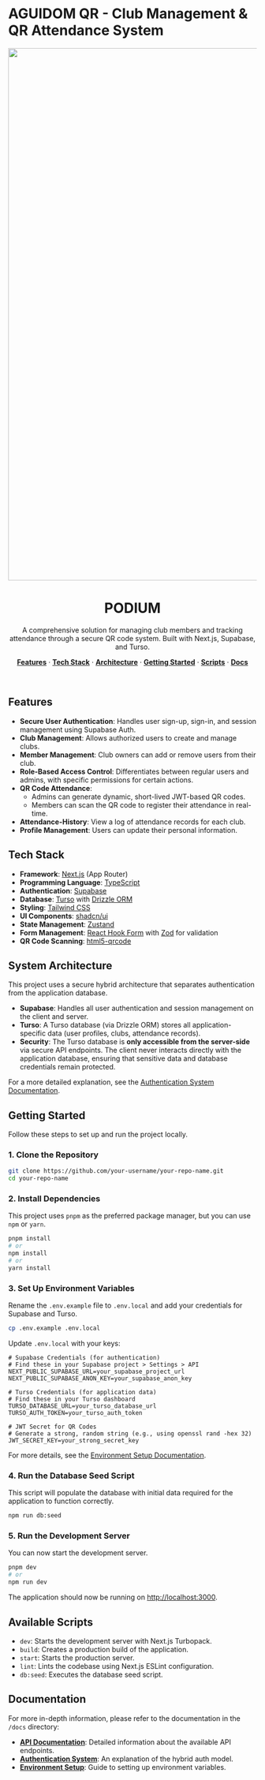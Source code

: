 # AGUIDOM QR - Club Management & QR Attendance System

<p align="center">
 <img width="1920" height="1080" alt="582_1x_shots_so" src="https://github.com/user-attachments/assets/31578046-d31b-4b68-bafe-b71824961e1c" />
</p>

<h1 align="center">PODIUM </h1>

<p align="center">
  A comprehensive solution for managing club members and tracking attendance through a secure QR code system. Built with Next.js, Supabase, and Turso.
</p>

<p align="center">
  <a href="#features"><strong>Features</strong></a> ·
  <a href="#tech-stack"><strong>Tech Stack</strong></a> ·
  <a href="#system-architecture"><strong>Architecture</strong></a> ·
  <a href="#getting-started"><strong>Getting Started</strong></a> ·
  <a href="#available-scripts"><strong>Scripts</strong></a> ·
  <a href="#documentation"><strong>Docs</strong></a>
</p>
<br/>

## Features

- **Secure User Authentication**: Handles user sign-up, sign-in, and session management using Supabase Auth.
- **Club Management**: Allows authorized users to create and manage clubs.
- **Member Management**: Club owners can add or remove users from their club.
- **Role-Based Access Control**: Differentiates between regular users and admins, with specific permissions for certain actions.
- **QR Code Attendance**:
  - Admins can generate dynamic, short-lived JWT-based QR codes.
  - Members can scan the QR code to register their attendance in real-time.
- **Attendance-History**: View a log of attendance records for each club.
- **Profile Management**: Users can update their personal information.

## Tech Stack

- **Framework**: [Next.js](https://nextjs.org/) (App Router)
- **Programming Language**: [TypeScript](https://www.typescriptlang.org/)
- **Authentication**: [Supabase](https://supabase.io/)
- **Database**: [Turso](https://turso.tech/) with [Drizzle ORM](https://orm.drizzle.team/)
- **Styling**: [Tailwind CSS](https://tailwindcss.com/)
- **UI Components**: [shadcn/ui](https://ui.shadcn.com/)
- **State Management**: [Zustand](https://zustand-demo.pmnd.rs/)
- **Form Management**: [React Hook Form](https://react-hook-form.com/) with [Zod](https://zod.dev/) for validation
- **QR Code Scanning**: [html5-qrcode](https://github.com/mebjas/html5-qrcode)

## System Architecture

This project uses a secure hybrid architecture that separates authentication from the application database.

- **Supabase**: Handles all user authentication and session management on the client and server.
- **Turso**: A Turso database (via Drizzle ORM) stores all application-specific data (user profiles, clubs, attendance records).
- **Security**: The Turso database is **only accessible from the server-side** via secure API endpoints. The client never interacts directly with the application database, ensuring that sensitive data and database credentials remain protected.

For a more detailed explanation, see the [Authentication System Documentation](./docs/AUTHENTICATION_SYSTEM.md).

## Getting Started

Follow these steps to set up and run the project locally.

### 1. Clone the Repository

```bash
git clone https://github.com/your-username/your-repo-name.git
cd your-repo-name
```

### 2. Install Dependencies

This project uses `pnpm` as the preferred package manager, but you can use `npm` or `yarn`.

```bash
pnpm install
# or
npm install
# or
yarn install
```

### 3. Set Up Environment Variables

Rename the `.env.example` file to `.env.local` and add your credentials for Supabase and Turso.

```bash
cp .env.example .env.local
```

Update `.env.local` with your keys:

```env
# Supabase Credentials (for authentication)
# Find these in your Supabase project > Settings > API
NEXT_PUBLIC_SUPABASE_URL=your_supabase_project_url
NEXT_PUBLIC_SUPABASE_ANON_KEY=your_supabase_anon_key

# Turso Credentials (for application data)
# Find these in your Turso dashboard
TURSO_DATABASE_URL=your_turso_database_url
TURSO_AUTH_TOKEN=your_turso_auth_token

# JWT Secret for QR Codes
# Generate a strong, random string (e.g., using openssl rand -hex 32)
JWT_SECRET_KEY=your_strong_secret_key
```

For more details, see the [Environment Setup Documentation](./docs/ENVIRONMENT_SETUP.md).

### 4. Run the Database Seed Script

This script will populate the database with initial data required for the application to function correctly.

```bash
npm run db:seed
```

### 5. Run the Development Server

You can now start the development server.

```bash
pnpm dev
# or
npm run dev
```

The application should now be running on [http://localhost:3000](http://localhost:3000).

## Available Scripts

- `dev`: Starts the development server with Next.js Turbopack.
- `build`: Creates a production build of the application.
- `start`: Starts the production server.
- `lint`: Lints the codebase using Next.js ESLint configuration.
- `db:seed`: Executes the database seed script.

## Documentation

For more in-depth information, please refer to the documentation in the `/docs` directory:

- **[API Documentation](./docs/API.md)**: Detailed information about the available API endpoints.
- **[Authentication System](./docs/AUTHENTICATION_SYSTEM.md)**: An explanation of the hybrid auth model.
- **[Environment Setup](./docs/ENVIRONMENT_SETUP.md)**: Guide to setting up environment variables.
